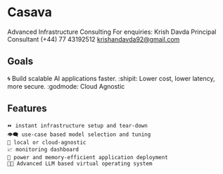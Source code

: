 # Casava 
  Advanced Infrastructure Consulting
  For enquiries:
    Krish Davda 
    Principal Consultant
    (+44) 77 43192512
    krishandavda92@gmail.com

## Goals

:cyclone: Build scalable AI applications faster. 
:shipit: Lower cost, lower latency, more secure. 
:godmode: Cloud Agnostic


## Features 
``` 
⏩ instant infrastructure setup and tear-down
👁️‍🗨️ use-case based model selection and tuning
🌂 local or cloud-agnostic 
📈 monitoring dashboard 
🌲 power and memory-efficient application deployment  
🧑‍🚀 Advanced LLM based virtual operating system 
```
